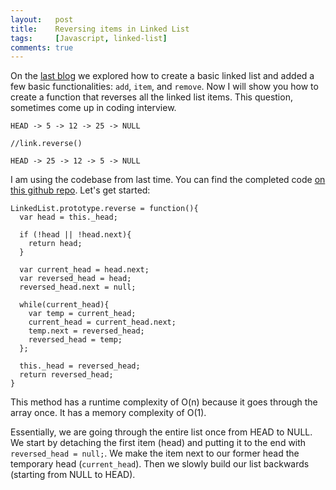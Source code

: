 ```yaml
---
layout:   post
title:    Reversing items in Linked List
tags:     [Javascript, linked-list]
comments: true
---
```


On the [last blog](https://igghub.github.io/2017/11/17/linked-list-in-js/) we explored how to create a basic linked list and added a few basic functionalities: `add`, `item`, and `remove`. Now I will show you how to create a function that reverses all the linked list items. This question, sometimes come up in coding interview.


```
HEAD -> 5 -> 12 -> 25 -> NULL

//link.reverse()

HEAD -> 25 -> 12 -> 5 -> NULL
```

I am using the codebase from last time. You can find the completed code [on this github repo](https://github.com/IggHub/javascript-linked-list-demo). Let's get started:

```
LinkedList.prototype.reverse = function(){
  var head = this._head;

  if (!head || !head.next){
    return head;
  }

  var current_head = head.next;
  var reversed_head = head;
  reversed_head.next = null;

  while(current_head){
    var temp = current_head;
    current_head = current_head.next;
    temp.next = reversed_head;
    reversed_head = temp;
  };

  this._head = reversed_head;
  return reversed_head;
}
```

This method has a runtime complexity of O(n) because it goes through the array once. It has a memory complexity of O(1).

Essentially, we are going through the entire list once from HEAD to NULL. We start by detaching the first item (head) and putting it to the end with `reversed_head = null;`. We make the item next to our former head the temporary head (`current_head`). Then we slowly build our list backwards (starting from NULL to HEAD).
